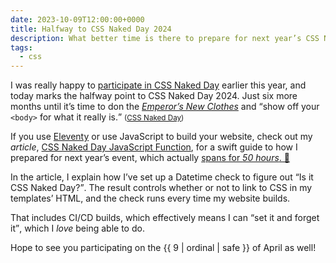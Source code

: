 ```yaml
---
date: 2023-10-09T12:00:00+0000
title: Halfway to CSS Naked Day 2024
description: What better time is there to prepare for next year’s CSS Naked Day than the halfway point? Certainly better than the day before, take it from me!
tags:
  - css
---
```


I was really happy to [participate in CSS Naked Day](/article/why-css-naked-day/) earlier this year, and today marks the halfway point to CSS Naked Day 2024. Just six more months until it’s time to don the [<em>Emperor’s New Clothes</em>](https://en.wikipedia.org/wiki/The_Emperor%27s_New_Clothes) and <q>show off your <code>&lt;body&gt;</code> for what it really is.</q> <small>([CSS Naked Day](https://css-naked-day.github.io/))</small>

If you use [Eleventy](https://www.11ty.dev/) or use JavaScript to build your website, check out my *article*, [CSS Naked Day JavaScript Function](/article/css-naked-day-javascript-function/), for a swift guide to how I prepared for next year’s event, which actually [spans for *50 hours*. 🤔](/article/why-css-naked-day/#how-long-is-a-day)

In the article, I explain how I’ve set up a Datetime check to figure out <q>Is it CSS Naked Day?</q>. The result controls whether or not to link to CSS in my templates’ HTML, and the check runs every time my website builds.

That includes CI/CD builds, which effectively means I can <q>set it and forget it</q>, which I *love* being able to do.

Hope to see you participating on the {{ 9 | ordinal | safe }} of April as well!
